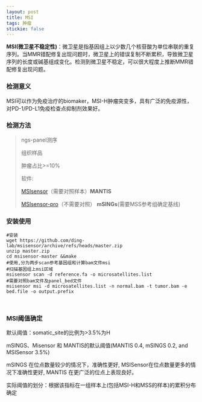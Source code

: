 ```yaml
---
layout: post
title: MSI
tags: 肿瘤
stickie: false
---
```


**MSI(微卫星不稳定性)**：微卫星是指基因组上以少数几个核苷酸为单位串联的重复序列。当MMR错配修复出现问题时，微卫星上的错误复制不断累积，导致微卫星序列的长度或碱基组成变化。检测到微卫星不稳定，可以很大程度上推断MMR错配修复出现问题。

### 检测意义

MSI可以作为免疫治疗的biomaker，MSI-H肿瘤突变多，具有广泛的免疫源性，对PD-1/PD-L1免疫检查点抑制剂效果好。

### 检测方法

> ngs-panel测序
>
> 组织样品
>
> 肿瘤占比>=10%
>
> 软件:
>
> [MSIsensor](https://github.com/ding-lab/msisensor)（需要对照样本）**MANTIS**
>
> [MSIsensor-pro](https://github.com/xjtu-omics/msisensor-pro)（不需要对照） **mSINGs**(需要MSS参考组确定基线)

### 安装使用

```shell
#安装
wget https://github.com/ding-lab/msisensor/archive/refs/heads/master.zip
unzip master.zip
cd msisensor-master &&make
#使用,分为两步scan参考基因组和计算bam文件msi
#扫描基因组上msi区域
msisensor scan -d reference.fa -o microsatellites.list
#需要对照bam文件及panel_bed文件
msisensor msi -d microsatellites.list -n normal.bam -t tumor.bam -e bed.file -o output.prefix



```

### MSI阈值确定

默认阈值：somatic_site的比例为>3.5%为H

mSINGS、Misensor 和 MANTIS的默认阈值(MANTIS 0.4, mSINGS 0.2, and MSISensor 3.5%)

mSINGS 在位点数量较少的情况下，准确性更好, MSISensor在位点数量更多的情况下准确性更好, MANTIS 在更广泛的位点上表现良好。

实际阈值的划分：根据该指标在一组样本上(包括MSI-H和MSS的样本)的累积分布确定